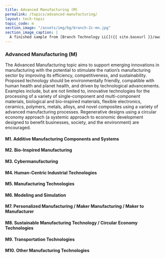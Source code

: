 ```yaml
---
title: Advanced Manufacturing (M)
permalink: /topics/advanced-manufacturing/
layout: tech-topic
topic_code: m
section_image: "/assets/img/bg/branch-2c-mn.jpg"
section_image_caption: |
  A finished sample from [Branch Technology LLC]({{ site.baseurl }}/awardees/phase-2/details/?company=branch-technology-llc#branch-technology-llc) of a complex shape 3-D printed like nature.
---
```


### Advanced Manufacturing (M)
The Advanced Manufacturing topic aims to support emerging innovations in manufacturing with the potential to stimulate the nation’s manufacturing sector by improving its efficiency, competitiveness, and sustainability. Proposed technology should be environmentally friendly, compatible with human health and planet health, and driven by technological advancements. Examples include, but are not limited to, innovative technologies for the processing of a variety of single-component and multi-component materials, biological and bio-inspired materials, flexible electronics, ceramics, polymers, metals, alloys, and novel composites using a variety of advanced manufacturing processes. Regenerative designs using a circular economy approach (a systemic approach to economic development designed to benefit businesses, society, and the environment) are encouraged.

#### M1. Additive Manufacturing Components and Systems

#### M2. Bio-Inspired Manufacturing

#### M3. Cybermanufacturing 

#### M4. Human-Centric Industrial Technologies

#### M5. Manufacturing Technologies

#### M6. Modeling and Simulation

#### M7. Personalized Manufacturing / Maker Manufacturing / Maker to Manufacturer

#### M8. Sustainable Manufacturing Technology / Circular Economy Technologies

#### M9. Transportation Technologies

#### M10. Other Manufacturing Technologies
